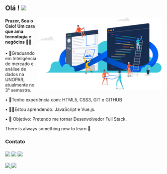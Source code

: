 
 ## Olá ! <img src="https://raw.githubusercontent.com/iampavangandhi/iampavangandhi/master/gifs/Hi.gif" width="30px">
 
 <img align="right"  src="https://github.com/Caio-Mendonca/Caio-Mendonca/blob/main/image_github.png" width="400"/>
 
 #### Prazer, Sou o Caio! Um cara que ama tecnologia e negócios 👨‍💻
  
• 🎒Graduando em Inteligência de mercado e análise de dados na UNOPAR, atualmente no 3° semestre.    

• 💜Tenho experiência com: HTML5, CSS3, GIT e GITHUB

• 👨‍💻Estou aprendendo: JavaScript e Vue.js.

• 🎯 Objetivo: Pretendo me tornar Desenvolvedor Full Stack.  

There is always something new to learn  🚀 

  <div aling="left">
<h3>Contato <h3>
 <a href="https://github.com/Caio-Mendonca"><img  src="https://img.shields.io/badge/github-%23100000.svg?&style=for-the-badge&logo=github&logoColor=white&link=mailto:https://github.com/Caio-Mendonca"></a>
 <a href="https://www.linkedin.com/in/caio-eduardo-597b03191"><img src="https://img.shields.io/badge/linkedin-%230077B5.svg?&style=for-the-badge&logo=linkedin&logoColor=white&link=mailto:https:www.linkedin.com/in/caio-eduardo-597b03191/"></a>
 <a href="mailto:caioeduardojm4@gmail.com"><img src="https://img.shields.io/badge/gmail-D14836?&style=for-the-badge&logo=gmail&logoColor=white&link=mailto:caioeduardojm4@gmail.com"></a>
  </div>  

  <div aling="center" >
  <a href= "https://github.com/Caio-Mendonca"><img src="https://github-readme-stats.vercel.app/api/top-langs/?username=caio-mendonca&layout=compact&langs_count=7&theme=dark">
    <a href= "https://github.com/Caio-Mendonca"><img src="https://github-readme-stats.vercel.app/api?username=caio-mendonca&show_icons=true&theme=dark&include_all_commits=true&count_private=true"></a>
   </div>
